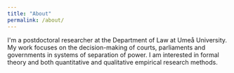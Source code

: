 ```yaml
---
title: "About"
permalink: /about/
---
```


I'm a postdoctoral researcher at the Department of Law at Umeå University. My work focuses on the decision-making of courts, parliaments and governments in systems of separation of power. I am interested in formal theory and both quantitative and qualitative empirical research methods.
